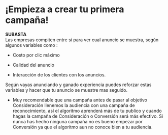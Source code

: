 # ¡Empieza a crear tu primera campaña!


**SUBASTA**  
Las empresas compiten entre si para ver cual anuncio se muestra, según algunos variables como :

-   Costo por clic máximo
    
-   Calidad del anuncio
    
-   Interacción de los clientes con los anuncios.
    

Según vayas anunciando y ganado experiencia puedes reforzar estas variables y hacer que tu anuncio se muestre mas seguido.


- Muy recomendable que una campaña antes de pasar al objetivo Consideración llenemos la audiencia con una campaña de reconocimiento, así el algoritmo aprenderá más de tu publico y cuando hagas la campaña de Consideración o Conversión será más efectivo. Si nunca has hecho ninguna campaña no es bueno empezar por Conversión ya que el algoritmo aun no conoce bien a tu audiencia.
